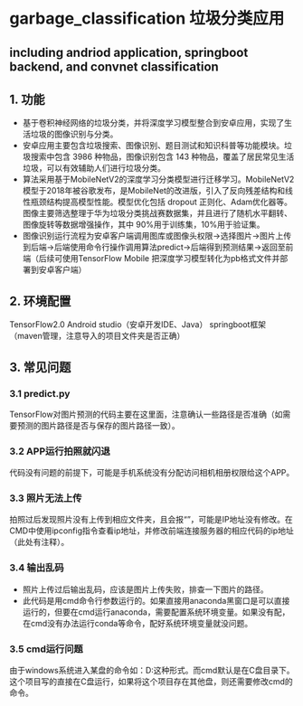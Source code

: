 # garbage_classification 垃圾分类应用
including andriod application, springboot backend, and convnet classification
---

## 1. 功能

 - 基于卷积神经网络的垃圾分类，并将深度学习模型整合到安卓应用，实现了生活垃圾的图像识别与分类。
 - 安卓应用主要包含垃圾搜索、图像识别、题目测试和知识科普等功能模块。垃圾搜索中包含 3986 种物品，图像识别包含 143 种物品，覆盖了居民常见生活垃圾，可以有效辅助人们进行垃圾分类。
 - 算法采用基于MobileNetV2的深度学习分类模型进行迁移学习。MobileNetV2模型于2018年被谷歌发布，是MobileNet的改进版，引入了反向残差结构和线性瓶颈结构提高模型性能。模型优化包括 dropout 正则化、Adam优化器等。图像主要筛选整理于华为垃圾分类挑战赛数据集，并且进行了随机水平翻转、图像旋转等数据增强操作，其中 90%用于训练集，10%用于验证集。
 - 图像识别运行流程为安卓客户端调用图库或图像头权限->选择图片->图片上传到后端->后端使用命令行操作调用算法predict->后端得到预测结果->返回至前端（后续可使用TensorFlow Mobile 把深度学习模型转化为pb格式文件并部署到安卓客户端）

## 2. 环境配置
TensorFlow2.0
Android studio（安卓开发IDE、Java）
springboot框架（maven管理，注意导入的项目文件夹是否正确）

## 3. 常见问题
### 3.1 predict.py
TensorFlow对图片预测的代码主要在这里面，注意确认一些路径是否准确（如需要预测的图片路径是否与保存的图片路径一致）。
### 3.2 APP运行拍照就闪退
代码没有问题的前提下，可能是手机系统没有分配访问相机相册权限给这个APP。
### 3.3 照片无法上传
拍照过后发现照片没有上传到相应文件夹，且会报“”，可能是IP地址没有修改。在CMD中使用ipconfig指令查看ip地址，并修改前端连接服务器的相应代码的ip地址（此处有注释）。
### 3.4 输出乱码

 - 照片上传过后输出乱码，应该是图片上传失败，排查一下图片的路径。
 - 此代码是用cmd命令行参数运行的。如果直接用anaconda黑窗口是可以直接运行的，但要在cmd运行anaconda，需要配置系统环境变量。如果没有配，在cmd没有办法运行conda等命令，配好系统环境变量就没问题。

### 3.5 cmd运行问题
由于windows系统进入某盘的命令如：D:这种形式。而cmd默认是在C盘目录下。这个项目写的直接在C盘运行，如果将这个项目存在其他盘，则还需要修改cmd的命令。
